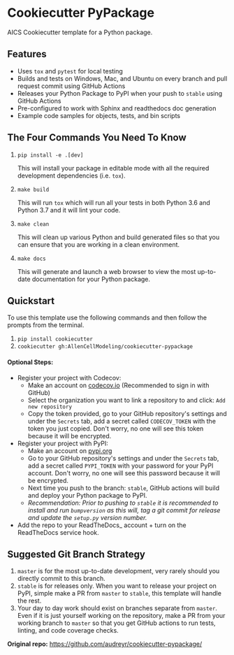 # Cookiecutter PyPackage

AICS Cookiecutter template for a Python package.

## Features
* Uses `tox` and `pytest` for local testing
* Builds and tests on Windows, Mac, and Ubuntu on every branch and pull request commit using GitHub Actions
* Releases your Python Package to PyPI when your push to `stable` using GitHub Actions
* Pre-configured to work with Sphinx and readthedocs doc generation
* Example code samples for objects, tests, and bin scripts

## The Four Commands You Need To Know
1. `pip install -e .[dev]`

    This will install your package in editable mode with all the required development dependencies (i.e. `tox`).

2. `make build`

    This will run `tox` which will run all your tests in both Python 3.6 and Python 3.7 and it will lint your code.

3. `make clean`

    This will clean up various Python and build generated files so that you can ensure that you are working in a clean
    environment.

4. `make docs`

    This will generate and launch a web browser to view the most up-to-date documentation for your Python package.

## Quickstart
To use this template use the following commands and then follow the prompts from the terminal.

1. `pip install cookiecutter`
2. `cookiecutter gh:AllenCellModeling/cookiecutter-pypackage`

#### Optional Steps:
* Register your project with Codecov:
  * Make an account on [codecov.io](https://codecov.io) (Recommended to sign in with GitHub)
  * Select the organization you want to link a repository to and click: `Add new repository`
  * Copy the token provided, go to your GitHub repository's settings and under the `Secrets` tab, add a secret called
  `CODECOV_TOKEN` with the token you just copied. Don't worry, no one will see this token because it will be encrypted.
* Register your project with PyPI:
  * Make an account on [pypi.org](https://pypi.org)
  * Go to your GitHub repository's settings and under the `Secrets` tab, add a secret called `PYPI_TOKEN` with your
  password for your PyPI account. Don't worry, no one will see this password because it will be encrypted.
  * Next time you push to the branch: `stable`, GitHub actions will build and deploy your Python package to PyPI.
  * _Recommendation: Prior to pushing to `stable` it is recommended to install and run `bumpversion` as this will,
  tag a git commit for release and update the `setup.py` version number._
* Add the repo to your ReadTheDocs_ account + turn on the ReadTheDocs service hook.


## Suggested Git Branch Strategy
1. `master` is for the most up-to-date development, very rarely should you directly commit to this branch.
2. `stable` is for releases only. When you want to release your project on PyPI, simple make a PR from `master` to
`stable`, this template will handle the rest.
3. Your day to day work should exist on branches separate from `master`. Even if it is just yourself working on the
repository, make a PR from your working branch to `master` so that you get GitHub actions to run tests, linting, and
code coverage checks.


**Original repo:** https://github.com/audreyr/cookiecutter-pypackage/
